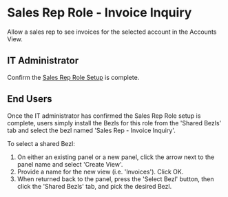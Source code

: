 # Sales Rep Role - Invoice Inquiry

Allow a sales rep to see invoices for the selected account in the Accounts View.

## IT Administrator

Confirm the [Sales Rep Role Setup](https://github.com/bezlio/bezlio-apps/tree/master/roles/sales-rep) is complete.

## End Users
Once the IT administrator has confirmed the Sales Rep Role setup is complete, users simply install the Bezls for this role from the 'Shared Bezls' tab and select the bezl named 'Sales Rep - Invoice Inquiry'.

To select a shared Bezl:

1. On either an existing panel or a new panel, click the arrow next to the panel name and select 'Create View'.
2. Provide a name for the new view (i.e. 'Invoices').  Click OK.
3. When returned back to the panel, press the 'Select Bezl' button, then click the 'Shared Bezls' tab, and pick the desired Bezl.